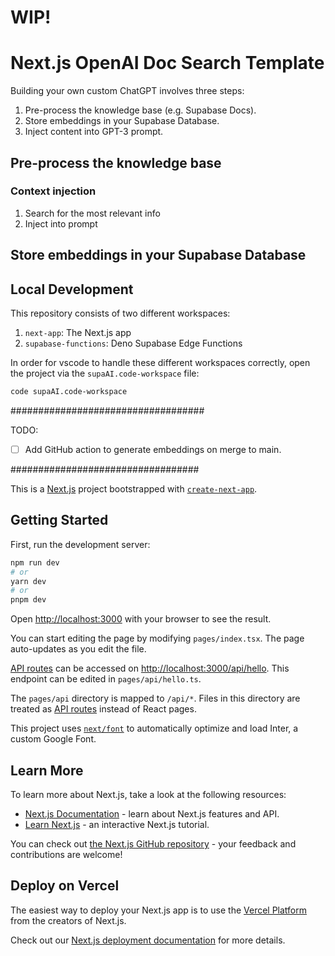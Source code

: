 # WIP!

# Next.js OpenAI Doc Search Template

Building your own custom ChatGPT involves three steps:

1. Pre-process the knowledge base (e.g. Supabase Docs).
2. Store embeddings in your Supabase Database.
3. Inject content into GPT-3 prompt.

## Pre-process the knowledge base

### Context injection

1. Search for the most relevant info
2. Inject into prompt

## Store embeddings in your Supabase Database

## Local Development

This repository consists of two different workspaces:

1. `next-app`: The Next.js app
2. `supabase-functions`: Deno Supabase Edge Functions

In order for vscode to handle these different workspaces correctly, open the project via the `supaAI.code-workspace` file:

```bash
code supaAI.code-workspace
```

###################################

TODO:

- [ ] Add GitHub action to generate embeddings on merge to main.

##################################

This is a [Next.js](https://nextjs.org/) project bootstrapped with [`create-next-app`](https://github.com/vercel/next.js/tree/canary/packages/create-next-app).

## Getting Started

First, run the development server:

```bash
npm run dev
# or
yarn dev
# or
pnpm dev
```

Open [http://localhost:3000](http://localhost:3000) with your browser to see the result.

You can start editing the page by modifying `pages/index.tsx`. The page auto-updates as you edit the file.

[API routes](https://nextjs.org/docs/api-routes/introduction) can be accessed on [http://localhost:3000/api/hello](http://localhost:3000/api/hello). This endpoint can be edited in `pages/api/hello.ts`.

The `pages/api` directory is mapped to `/api/*`. Files in this directory are treated as [API routes](https://nextjs.org/docs/api-routes/introduction) instead of React pages.

This project uses [`next/font`](https://nextjs.org/docs/basic-features/font-optimization) to automatically optimize and load Inter, a custom Google Font.

## Learn More

To learn more about Next.js, take a look at the following resources:

- [Next.js Documentation](https://nextjs.org/docs) - learn about Next.js features and API.
- [Learn Next.js](https://nextjs.org/learn) - an interactive Next.js tutorial.

You can check out [the Next.js GitHub repository](https://github.com/vercel/next.js/) - your feedback and contributions are welcome!

## Deploy on Vercel

The easiest way to deploy your Next.js app is to use the [Vercel Platform](https://vercel.com/new?utm_medium=default-template&filter=next.js&utm_source=create-next-app&utm_campaign=create-next-app-readme) from the creators of Next.js.

Check out our [Next.js deployment documentation](https://nextjs.org/docs/deployment) for more details.
